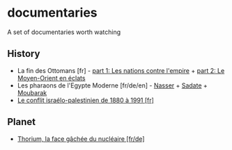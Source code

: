 # documentaries
A set of documentaries worth watching

## History
- La fin des Ottomans [fr] - [part 1: Les nations contre l'empire](https://www.youtube.com/watch?v=XH8Iu4zfULY) + [part 2: Le Moyen-Orient en éclats](https://www.youtube.com/watch?v=U4bsjbEm6LU)
- Les pharaons de l'Egypte Moderne [fr/de/en] - [Nasser](http://www.arte.tv/guide/fr/047392-001-A/les-pharaons-de-l-egypte-moderne-1-3?autoplay=1) + [Sadate](http://www.arte.tv/guide/fr/047392-002-A/les-pharaons-de-l-egypte-moderne-2-3) + [Moubarak](http://www.arte.tv/guide/fr/047392-003-A/les-pharaons-de-l-egypte-moderne-3-3)
- [Le conflit israélo-palestinien de 1880 à 1991 [fr]](https://www.youtube.com/watch?v=nlMc5S66kiU)

## Planet
- [Thorium, la face gâchée du nucléaire [fr/de]](http://www.arte.tv/guide/fr/050775-000-A/thorium-la-face-gachee-du-nucleaire?autoplay=1)

